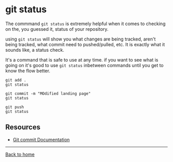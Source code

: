 # git status 

The commmand `git status` is extremely helpful when it comes to checking on the, you guessed it, status of your repository.

using `git status` will show you what changes are being tracked, aren't being tracked, what commit need to pushed/pulled, etc. It is exactly what it sounds like, a status check.

It's a command that is safe to use at any time. if you want to see what is going on it's good to use `git status` inbetween commands until you get to know the flow better.
```
git add .
git status

git commit -m "MOdified landing page"
git status

git push
git status 
```

## Resources 

- [Git commit Documentation](https://git-scm.com/docs/git-commit)
---

[Back to home](../REAME.md)

